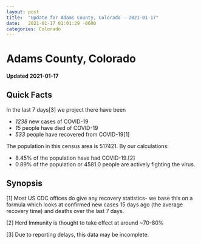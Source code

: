 ```yaml
---
layout: post
title:  "Update for Adams County, Colorado - 2021-01-17"
date:   2021-01-17 01:01:29 -0600
categories: Colorado
---
```


# Adams County, Colorado
#### Updated 2021-01-17

## Quick Facts

In the last 7 days[3] we project there have been
- *1238* new cases of COVID-19
- *15* people have died of COVID-19
- *533* people have recovered from COVID-19[1]

The population in this census area is 517421. By our calculations:
- 8.45% of the population have had COVID-19.[2]
- 0.89% of the population or 4581.0 people are actively fighting the virus.

## Synopsis




[1] Most US CDC offices do give any recovery statistics- we base this on a formula which looks at confirmed new cases
15 days ago (the average recovery time) and deaths over the last 7 days.

[2] Herd Immunity is thought to take effect at around ~70-80%

[3] Due to reporting delays, this data may be incomplete.
 
    